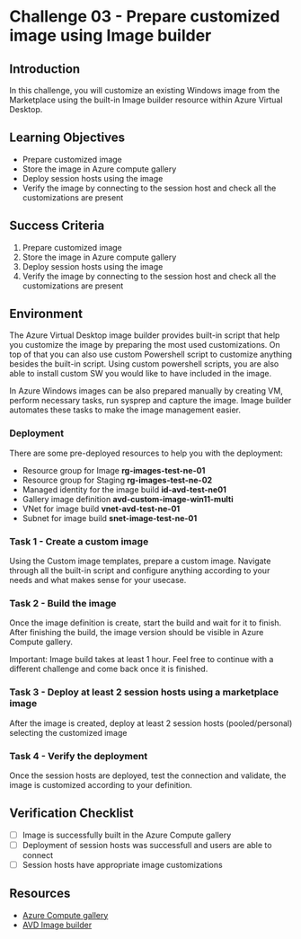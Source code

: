 # Challenge 03 - Prepare customized image using Image builder

## Introduction

In this challenge, you will customize an existing Windows image from the Marketplace using the built-in Image builder resource within Azure Virtual Desktop.

## Learning Objectives

- Prepare customized image
- Store the image in Azure compute gallery
- Deploy session hosts using the image
- Verify the image by connecting to the session host and check all the customizations are present

## Success Criteria

1. Prepare customized image
2. Store the image in Azure compute gallery
3. Deploy session hosts using the image
4. Verify the image by connecting to the session host and check all the customizations are present

## Environment

The Azure Virtual Desktop image builder provides built-in script that help you customize the image by preparing the most used customizations. On top of that you can also use custom Powershell script to customize anything besides the built-in script. Using custom powershell scripts, you are also able to install custom SW you would like to have included in the image.

In Azure Windows images can be also prepared manually by creating VM, perform necessary tasks, run sysprep and capture the image. Image builder automates these tasks to make the image management easier.

### Deployment

There are some pre-deployed resources to help you with the deployment:

- Resource group for Image **rg-images-test-ne-01**
- Resource group for Staging **rg-images-test-ne-02**
- Managed identity for the image build **id-avd-test-ne01**
- Gallery image definition **avd-custom-image-win11-multi**
- VNet for image build **vnet-avd-test-ne-01**
- Subnet for image build **snet-image-test-ne-01**

### Task 1 - Create a custom image
Using the Custom image templates, prepare a custom image. Navigate through all the built-in script and configure anything according to your needs and what makes sense for your usecase.

### Task 2 - Build the image
Once the image definition is create, start the build and wait for it to finish. After finishing the build, the image version should be visible in Azure Compute gallery.

Important: Image build takes at least 1 hour. Feel free to continue with a different challenge and come back once it is finished.

### Task 3 -  Deploy at least 2 session hosts using a marketplace image
After the image is created, deploy at least 2 session hosts (pooled/personal) selecting the customized image

### Task 4 - Verify the deployment
Once the session hosts are deployed, test the connection and validate, the image is customized according to your definition.

## Verification Checklist

- [ ] Image is successfully built in the Azure Compute gallery
- [ ] Deployment of session hosts was successfull and users are able to connect
- [ ] Session hosts have appropriate image customizations

## Resources
- [Azure Compute gallery](https://learn.microsoft.com/en-us/azure/virtual-desktop/create-custom-image-templates)
- [AVD Image builder](https://learn.microsoft.com/en-us/azure/virtual-desktop/create-custom-image-templates)
